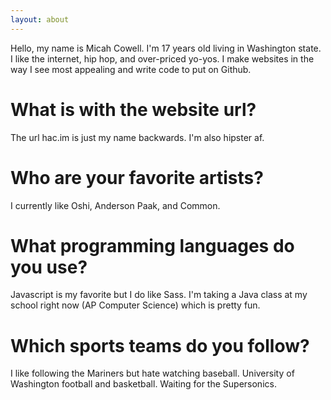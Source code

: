 ```yaml
---
layout: about
---
```


Hello, my name is Micah Cowell. I'm 17 years old living in Washington state. I like the internet, hip hop, and over-priced yo-yos. I make websites in the way I see most appealing and write code to put on Github.

# What is with the website url?
The url hac.im is just my name backwards. I'm also hipster af.

# Who are your favorite artists?
I currently like Oshi, Anderson Paak, and Common.

# What programming languages do you use?
Javascript is my favorite but I do like Sass. I'm taking a Java class at my school right now (AP Computer Science) which is pretty fun.

# Which sports teams do you follow?
I like following the Mariners but hate watching baseball. University of Washington football and basketball. Waiting for the Supersonics.
